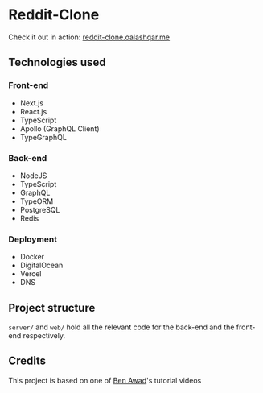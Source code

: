 # Reddit-Clone

Check it out in action: [reddit-clone.oalashqar.me](reddit-clone.oalashqar.me)

## Technologies used

### Front-end

- Next.js
- React.js
- TypeScript
- Apollo (GraphQL Client)
- TypeGraphQL

### Back-end

- NodeJS
- TypeScript
- GraphQL
- TypeORM
- PostgreSQL
- Redis

### Deployment

- Docker
- DigitalOcean
- Vercel
- DNS

## Project structure

`server/` and `web/` hold all the relevant code for the back-end and the front-end respectively.

## Credits

This project is based on one of [Ben Awad](https://www.linkedin.com/in/benawad/)'s tutorial videos

